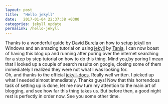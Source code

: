 ```yaml
---
layout: post
title:  "Hello jekyll"
date:   2017-01-04 22:37:38 +0300
categories: jekyll update
permalink: /hello-jekyll
---
```


Thanks to a wonderful guide by [David Burela] on how to setup [jekyll] on Windows and an amazing tutorial on using [jekyll] by [Tania], I can now boast of having this blog up and running after poring over the internet searching for a step by step tutorial on how to do this thing. Mind you,by poring I mean that I looked up a couple of search results on google, closing some of them immediately I realized they were not what I was looking for.  
Oh, and thanks to the official [jekyll-docs]. Really well written. I picked up what I needed almost immediately. Thanks guys!
Now that this horrendous task of setting up is done, let me now turn my attention to the main art of blogging, and see how far this thing takes us. 
But before then, a good night rest is perfectly in order now. See you some other time.

[jekyll]: http://jekyllrb.com
[jekyll-docs]: http://jeyllrb.com/docs/home
[jekyll-gh]:   https://github.com/jekyll/jekyll
[jekyll-talk]: https://talk.jekyllrb.com/
[David Burela]: https://davidburela.wordpress.com/2015/11/28/easily-install-jekyll-on-windows-with-3-command-prompt-entries-and-chocolatey/
[Tania]: https://www.taniarascia.com/make-a-static-website-with-jekyll/
